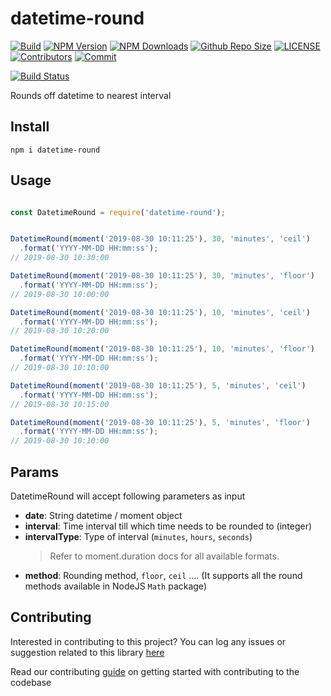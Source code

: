 # datetime-round

[![Build](https://github.com/arshadkazmi42/datetime-round/actions/workflows/nodejs.yml/badge.svg)](https://github.com/arshadkazmi42/datetime-round/actions/workflows/nodejs.yml)
[![NPM Version](https://img.shields.io/npm/v/datetime-round.svg)](https://www.npmjs.com/package/datetime-round)
[![NPM Downloads](https://img.shields.io/npm/dt/datetime-round.svg)](https://www.npmjs.com/package/datetime-round)
[![Github Repo Size](https://img.shields.io/github/repo-size/arshadkazmi42/datetime-round.svg)](https://github.com/arshadkazmi42/datetime-round)
[![LICENSE](https://img.shields.io/npm/l/datetime-round.svg)](https://github.com/arshadkazmi42/datetime-round/blob/master/LICENSE)
[![Contributors](https://img.shields.io/github/contributors/arshadkazmi42/datetime-round.svg)](https://github.com/arshadkazmi42/datetime-round/graphs/contributors)
[![Commit](https://img.shields.io/github/last-commit/arshadkazmi42/datetime-round.svg)](https://github.com/arshadkazmi42/datetime-round/commits/master)


[![Build Status](https://travis-ci.com/arshadkazmi42/datetime-round.svg?branch=master)](https://api.travis-ci.com/arshadkazmi42/datetime-round)

Rounds off datetime to nearest interval

## Install

```
npm i datetime-round
```

## Usage

```javascript

const DatetimeRound = require('datetime-round');


DatetimeRound(moment('2019-08-30 10:11:25'), 30, 'minutes', 'ceil')
  .format('YYYY-MM-DD HH:mm:ss');
// 2019-08-30 10:30:00

DatetimeRound(moment('2019-08-30 10:11:25'), 30, 'minutes', 'floor')
  .format('YYYY-MM-DD HH:mm:ss');
// 2019-08-30 10:00:00

DatetimeRound(moment('2019-08-30 10:11:25'), 10, 'minutes', 'ceil')
  .format('YYYY-MM-DD HH:mm:ss');
// 2019-08-30 10:20:00

DatetimeRound(moment('2019-08-30 10:11:25'), 10, 'minutes', 'floor')
  .format('YYYY-MM-DD HH:mm:ss');
// 2019-08-30 10:10:00

DatetimeRound(moment('2019-08-30 10:11:25'), 5, 'minutes', 'ceil')
  .format('YYYY-MM-DD HH:mm:ss');
// 2019-08-30 10:15:00

DatetimeRound(moment('2019-08-30 10:11:25'), 5, 'minutes', 'floor')
  .format('YYYY-MM-DD HH:mm:ss');
// 2019-08-30 10:10:00

```

## Params

DatetimeRound will accept following parameters as input

- **date**: String datetime / moment object
- **interval**: Time interval till which time needs to be rounded to (integer)
- **intervalType**: Type of interval (`minutes`, `hours`, `seconds`) 
  > Refer to moment.duration docs for all available formats.
- **method**: Rounding method, `floor`, `ceil` .... (It supports all the round methods available in NodeJS `Math` package)

## Contributing

Interested in contributing to this project?
You can log any issues or suggestion related to this library [here](https://github.com/arshadkazmi42/datetime-round/issues/new)

Read our contributing [guide](CONTRIBUTING.md) on getting started with contributing to the codebase


